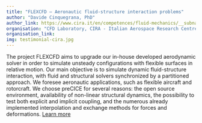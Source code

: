 ```yaml
---
title: "FLEXCFD – Aeronautic fluid-structure interaction problems"
author: "Davide Cinquegrana, PhD"
author_link: https://www.cira.it/en/competences/fluid-mechanics/__subnav/fluidodinamica-numerica
organisation: "CFD Laboratory, CIRA - Italian Aerospace Research Centre, Italy"
organisation_link:
img: testimonial-cira.jpg
---
```

The project FLEXCFD aims to upgrade our in-house developed aerodynamic solver in order to simulate unsteady configurations with flexible surfaces in relative motion.
Our main objective is to simulate dynamic fluid-structure interaction, with fluid and structural solvers synchronized by a partitioned approach.
We foresee aeronautic applications, such as flexible aircraft and rotorcraft.
We choose preCICE for several reasons: the open source environment, availability of non-linear structural dynamics, the possibility to test both explicit and implicit coupling, and the numerous already implemented interpolation and exchange methods for forces and deformations.
[Learn more](https://www.researchgate.net/publication/333651661_Framework_for_Fluid-Structure_Interaction_Simulations_with_UZEN_and_PreCICE_Simulations_procedure_and_Validation)